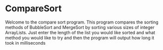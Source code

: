 # CompareSort

Welcome to the compare sort program. This program compares the sorting 
methods of BubbleSort and MergeSort by sorting various sizes of integer ArrayLists.
Just enter the length of the list you would like sorted and what method you
would like to try and then the program will output how long it took in milliseconds